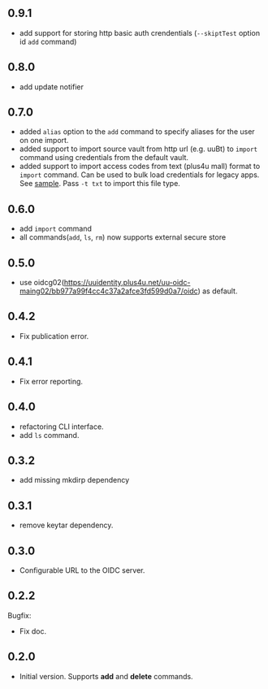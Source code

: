 0.9.1
-----
- add support for storing http basic auth crendentials (`--skiptTest` option id `add` command)

0.8.0
-----
- add update notifier

0.7.0
-----
- added `alias` option to the `add` command to specify aliases for the user on one import.
- added support to import source vault from http url (e.g. uuBt) to `import` command using credentials from the default vault. 
- added support to import access codes from text (plus4u mall) format to `import` command. Can be used to bulk load credentials for legacy apps. See [sample](./plus4uImportSample.txt). Pass `-t txt` to import this file type.

0.6.0
-----
- add `import` command
- all commands(`add`, `ls`, `rm`) now supports external secure store

0.5.0
-----
- use oidcg02(https://uuidentity.plus4u.net/uu-oidc-maing02/bb977a99f4cc4c37a2afce3fd599d0a7/oidc) as default.

0.4.2
-----
- Fix publication error.

0.4.1
-----
- Fix error reporting.

0.4.0
-----
- refactoring CLI interface.
- add `ls` command.


0.3.2
-----
- add missing mkdirp dependency

0.3.1
-----
- remove keytar dependency. 

0.3.0
-----
- Configurable URL to the OIDC server.

0.2.2
-----

Bugfix:
- Fix doc.


0.2.0
-----
- Initial version. Supports **add** and **delete** commands.

